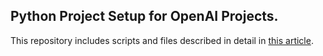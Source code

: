 ## Python Project Setup for OpenAI Projects.

This repository includes scripts and files described in detail in [this article](https://ai.gopubby.com/how-to-start-your-first-ai-project-with-python-and-openai-api-ae116627a2e7?sk=d63a5157f7124d4501229a2a4b51079c).

